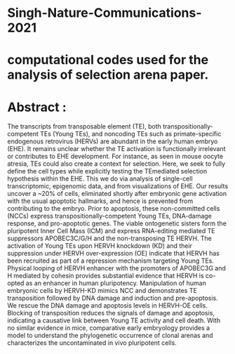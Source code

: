 # Singh-Nature-Communications-2021
# computational codes used for the analysis of selection arena paper.
# Abstract : 
The transcripts from transposable element (TE), both transpositionally-competent TEs (Young TEs), and noncoding TEs such as primate-specific endogenous retrovirus (HERVs) are abundant in the early human embryo (EHE). It remains unclear whether the TE activation is functionally irrelevant or contributes to EHE development. For instance, as seen in mouse oocyte atresia, TEs could also create a context for selection. Here, we seek to fully define the cell types while explicitly testing the TEmediated selection hypothesis within the EHE. This we do via analysis of single-cell transcriptomic, epigenomic data, and from visualizations of EHE. Our results uncover a ~20% of cells, eliminated shortly after embryonic gene activation with the usual apoptotic hallmarks, and hence is prevented from contributing to the embryo. Prior to apoptosis, these non-committed cells (NCCs) express transpositionally-competent Young TEs, DNA-damage response, and pro-apoptotic genes. The viable ontogenetic sisters form the pluripotent Inner Cell Mass (ICM) and express RNA-editing mediated TE suppressors APOBEC3C/G/H and the non-transposing TE HERVH. The activation of Young TEs upon HERVH knockdown (KD) and their suppression under HERVH over-expression (OE) indicate that HERVH has been recruited as part of a repression mechanism targeting Young TEs. Physical looping of HERVH enhancer with the promoters of APOBEC3G and H mediated by cohesin provides substantial evidence that HERVH is co-opted as an enhancer in human pluripotency. Manipulation of human embryonic cells by HERVH-KD mimics NCC and demonstrates TE transposition followed by DNA damage and induction and pre-apoptosis. We rescue the DNA damage and apoptosis levels in HERVH-OE cells. Blocking of transposition reduces the signals of damage and apoptosis, indicating a causative link between Young TE activity and cell death. With no similar evidence in mice, comparative early embryology provides a model to understand the phylogenetic occurrence of clonal arenas and characterizes the uncontaminated in vivo pluripotent cells.
